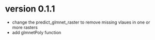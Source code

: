 # version 0.1.1
* change the predict_glmnet_raster to remove missing vlaues in one or more rasters
* add glmnetPoly function
